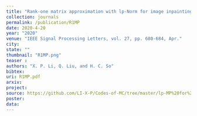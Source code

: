 ```yaml
---
title: "Rank-one matrix approximation with lp-Norm for image inpainting"
collection: journals
permalink: /publication/R1MP
date: 2020-4-20
year: "2020"
venue: "IEEE Signal Processing Letters, vol. 27, pp. 680-684, Apr."
city: 
state: ""
thumbnail: "R1MP.png"
teaser : 
authors: "X. P. Li, Q. Liu, and H. C. So"
bibtex: 
uri: R1MP.pdf
arxiv: 
project: 
source: https://github.com/LI-X-P/Codes-of-MC/tree/master/lp-MP%20for%20Matrix%20Completion
poster: 
data:
---
```


